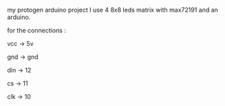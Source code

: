 my protogen arduino project
I use 4 8x8 leds matrix with max72191 and an arduino.

for the connections :

vcc -> 5v

gnd -> gnd

din -> 12

cs -> 11

clk -> 10

